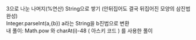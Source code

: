 3으로 나눈 나머지(%연산) String으로 쌓기 (안뒤집어도 결국 뒤집어진 모양의 삼진법 완성)  
Integer.parseInt(a,{b}) a라는 String을 b진법으로 변환  
내 풀이: Math.pow 와 charAt(i)-48 ( 아스키 코드 ) 를 사용한 풀이